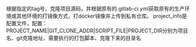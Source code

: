 根据指定的tag号，克隆项目源码，并根据原有的.gitlab-ci.yml获取原有的生产环境或其他环境的打镜像方式，打docker镜像并上传到私有仓库。
project_info是配置文件，配置：PROJECT_NAME|GIT_CLONE_ADDR|SCRIPT_FILE|PROJECT_DIR分别为项目名、git克隆地址、需要执行的打包脚本、克隆下来的目录名
